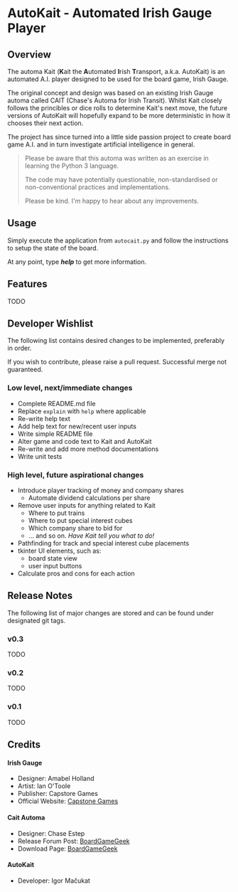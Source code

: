 # AutoKait - Automated Irish Gauge Player

## Overview

The automa Kait (**K**ait the **A**utomated **I**rish **T**ransport, a.k.a. AutoKait) is an automated A.I. player designed to be used for the board game, Irish Gauge.

The original concept and design was based on an existing Irish Gauge automa called CAIT (Chase's Automa for Irish Transit). Whilst Kait closely follows the princibles or dice rolls to determine Kait's next move, the future versions of AutoKait will hopefully expand to be more deterministic in how it chooses their next action.

The project has since turned into a little side passion project to create board game A.I. and in turn investigate artificial intelligence in general.

>Please be aware that this automa was written as an exercise in learning the Python 3 language.
> 
> The code may have potentially questionable, non-standardised or non-conventional practices and implementations.
> 
> Please be kind. I'm happy to hear about any improvements.

## Usage

Simply execute the application from `autocait.py` and follow the instructions to setup the state of the board.

At any point, type **_help_** to get more information.

## Features

TODO

## Developer Wishlist

The following list contains desired changes to be implemented, preferably in order.

If you wish to contribute, please raise a pull request. Successful merge not guaranteed.
  
### Low level, next/immediate changes
  * Complete README.md file
  * Replace `explain` with `help` where applicable
  * Re-write help text
  * Add help text for new/recent user inputs
  * Write simple README file
  * Alter game and code text to Kait and AutoKait
  * Re-write and add more method documentations
  * Write unit tests

### High level, future aspirational changes
  * Introduce player tracking of money and company shares
    * Automate dividend calculations per share
  * Remove user inputs for anything related to Kait
    * Where to put trains
    * Where to put special interest cubes
    * Which company share to bid for
    * ... and so on. _Have Kait tell you what to do!_
  * Pathfinding for track and special interest cube placements
  * tkinter UI elements, such as:
    * board state view
    * user input buttons
  * Calculate pros and cons for each action

## Release Notes

The following list of major changes are stored and can be found under designated git tags.

### v0.3
TODO
### v0.2
TODO
### v0.1
TODO

## Credits
#### Irish Gauge 
  * Designer: Amabel Holland
  * Artist: Ian O'Toole
  * Publisher: Capstore Games
  * Official Website: [Capstone Games](https://capstone-games.com/board-games/irish-gauge/)
#### Cait Automa
  * Designer: Chase Estep
  * Release Forum Post: [BoardGameGeek](https://boardgamegeek.com/thread/2321313/cait-irish-gauge-automa-solo-or-2p-games)
  * Download Page: [BoardGameGeek](https://boardgamegeek.com/filepage/192125/cait-automa)
#### AutoKait
  * Developer: Igor Mačukat
